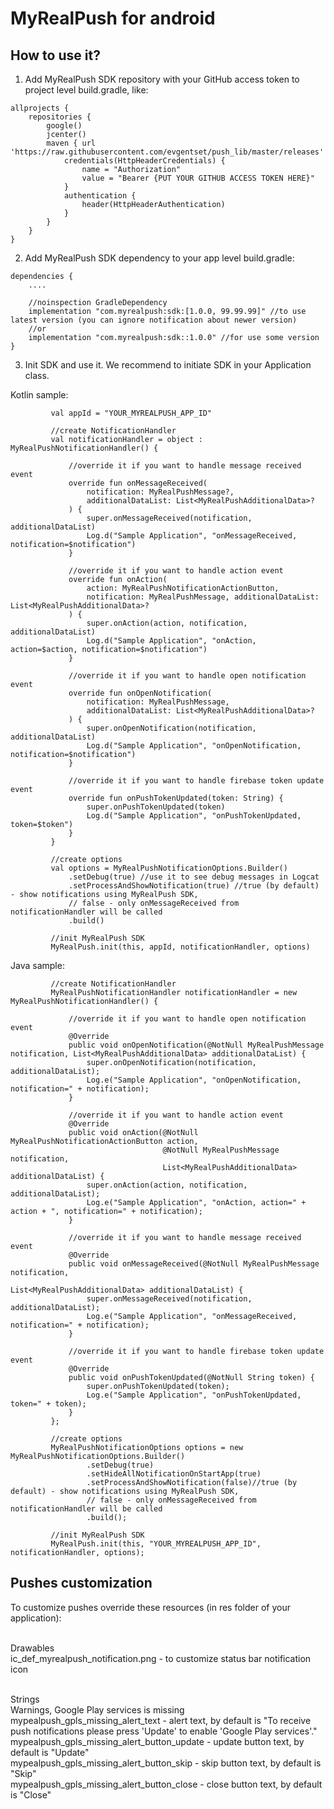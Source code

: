 # MyRealPush for android

## How to use it?

1. Add MyRealPush SDK repository with your GitHub access token to project level build.gradle, like:
 
```
allprojects {
    repositories {
        google()
        jcenter()
        maven { url 'https://raw.githubusercontent.com/evgentset/push_lib/master/releases'
            credentials(HttpHeaderCredentials) {
                name = "Authorization"
                value = "Bearer {PUT YOUR GITHUB ACCESS TOKEN HERE}"
            }
            authentication {
                header(HttpHeaderAuthentication)
            }
        }
    }
}
```
            
2. Add MyRealPush SDK dependency to your app level build.gradle:
```
dependencies {
    ....
    
    //noinspection GradleDependency
    implementation "com.myrealpush:sdk:[1.0.0, 99.99.99]" //to use latest version (you can ignore notification about newer version)
    //or 
    implementation "com.myrealpush:sdk::1.0.0" //for use some version
}
```

3. Init SDK and use it. We recommend to initiate SDK in your Application class.

Kotlin sample:
```
         val appId = "YOUR_MYREALPUSH_APP_ID"
         
         //create NotificationHandler
         val notificationHandler = object : MyRealPushNotificationHandler() {
 
             //override it if you want to handle message received event
             override fun onMessageReceived(
                 notification: MyRealPushMessage?,
                 additionalDataList: List<MyRealPushAdditionalData>?
             ) {
                 super.onMessageReceived(notification, additionalDataList)
                 Log.d("Sample Application", "onMessageReceived, notification=$notification")
             }
 
             //override it if you want to handle action event
             override fun onAction(
                 action: MyRealPushNotificationActionButton,
                 notification: MyRealPushMessage, additionalDataList: List<MyRealPushAdditionalData>?
             ) {
                 super.onAction(action, notification, additionalDataList)
                 Log.d("Sample Application", "onAction, action=$action, notification=$notification")
             }
 
             //override it if you want to handle open notification event
             override fun onOpenNotification(
                 notification: MyRealPushMessage,
                 additionalDataList: List<MyRealPushAdditionalData>?
             ) {
                 super.onOpenNotification(notification, additionalDataList)
                 Log.d("Sample Application", "onOpenNotification, notification=$notification")
             }
 
             //override it if you want to handle firebase token update event
             override fun onPushTokenUpdated(token: String) {
                 super.onPushTokenUpdated(token)
                 Log.d("Sample Application", "onPushTokenUpdated, token=$token")
             }
         }
 
         //create options
         val options = MyRealPushNotificationOptions.Builder()
             .setDebug(true) //use it to see debug messages in Logcat
             .setProcessAndShowNotification(true) //true (by default) - show notifications using MyRealPush SDK,
             // false - only onMessageReceived from notificationHandler will be called
             .build()
 
         //init MyRealPush SDK
         MyRealPush.init(this, appId, notificationHandler, options)
```
Java sample:
```
         //create NotificationHandler
         MyRealPushNotificationHandler notificationHandler = new MyRealPushNotificationHandler() {
 
             //override it if you want to handle open notification event
             @Override
             public void onOpenNotification(@NotNull MyRealPushMessage notification, List<MyRealPushAdditionalData> additionalDataList) {
                 super.onOpenNotification(notification, additionalDataList);
                 Log.e("Sample Application", "onOpenNotification, notification=" + notification);
             }
 
             //override it if you want to handle action event
             @Override
             public void onAction(@NotNull MyRealPushNotificationActionButton action,
                                  @NotNull MyRealPushMessage notification,
                                  List<MyRealPushAdditionalData> additionalDataList) {
                 super.onAction(action, notification, additionalDataList);
                 Log.e("Sample Application", "onAction, action=" + action + ", notification=" + notification);
             }
 
             //override it if you want to handle message received event
             @Override
             public void onMessageReceived(@NotNull MyRealPushMessage notification,
                                           List<MyRealPushAdditionalData> additionalDataList) {
                 super.onMessageReceived(notification, additionalDataList);
                 Log.e("Sample Application", "onMessageReceived, notification=" + notification);
             }
 
             //override it if you want to handle firebase token update event
             @Override
             public void onPushTokenUpdated(@NotNull String token) {
                 super.onPushTokenUpdated(token);
                 Log.e("Sample Application", "onPushTokenUpdated, token=" + token);
             }
         };
 
         //create options
         MyRealPushNotificationOptions options = new MyRealPushNotificationOptions.Builder()
                 .setDebug(true)
                 .setHideAllNotificationOnStartApp(true)
                 .setProcessAndShowNotification(false)//true (by default) - show notifications using MyRealPush SDK,
                 // false - only onMessageReceived from notificationHandler will be called
                 .build();
 
         //init MyRealPush SDK
         MyRealPush.init(this, "YOUR_MYREALPUSH_APP_ID", notificationHandler, options);
```

## Pushes customization

To customize pushes override these resources (in res folder of your application):<br /><br />

Drawables<br />
 ic_def_myrealpush_notification.png - to customize status bar notification icon<br /><br />

Strings<br />
Warnings, Google Play services is missing<br />
 mypealpush_gpls_missing_alert_text - alert text, by default is "To receive push notifications please press 'Update' to enable 'Google Play services'."<br />
 mypealpush_gpls_missing_alert_button_update - update button text,  by default is "Update"<br />
 mypealpush_gpls_missing_alert_button_skip - skip button text,  by default is "Skip"<br />
 mypealpush_gpls_missing_alert_button_close - close button text,  by default is "Close"<br />

